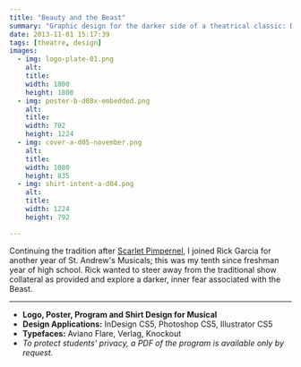 ```yaml
---
title: "Beauty and the Beast"
summary: "Graphic design for the darker side of a theatrical classic: Disney's Beauty and the Beast"
date: 2013-11-01 15:17:39
tags: [theatre, design]
images:
  - img: logo-plate-01.png
    alt: 
    title: 
    width: 1800
    height: 1800
  - img: poster-b-d08x-embedded.png
    alt: 
    title: 
    width: 792
    height: 1224
  - img: cover-a-d05-november.png
    alt: 
    title: 
    width: 1080
    height: 835
  - img: shirt-intent-a-d04.png
    alt: 
    title: 
    width: 1224
    height: 792

---
```


Continuing the tradition after [Scarlet Pimpernel](/project/scarlet-pimpernel), I joined Rick Garcia for another year of St. Andrew's Musicals; this was my tenth since freshman year of high school. Rick wanted to steer away from the traditional show collateral as provided and explore a darker, inner fear associated with the Beast.

---

*   **Logo, Poster, Program and Shirt Design for Musical**
*   **Design Applications:** InDesign CS5, Photoshop CS5, Illustrator CS5
*   **Typefaces:** Aviano Flare, Verlag, Knockout
*   _To protect students' privacy, a PDF of the program is available only by request._
